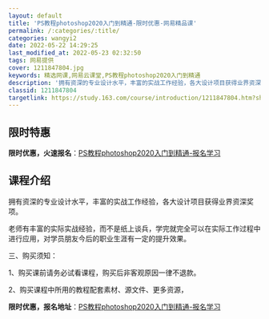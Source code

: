 ```yaml
---
layout: default
title: 'PS教程photoshop2020入门到精通-限时优惠-网易精品课'
permalink: /:categories/:title/
categories: wangyi2
date: 2022-05-22 14:29:25
last_modified_at: 2022-05-23 02:32:50
tags: 网易提供
cover: 1211847804.jpg
keywords: 精选网课,网易云课堂,PS教程photoshop2020入门到精通
description: '拥有资深的专业设计水平，丰富的实战工作经验，各大设计项目获得业界资深奖项。老师有丰富的实际实战经验，而不是纸上谈兵，学完'
classid: 1211847804
targetlink: https://study.163.com/course/introduction/1211847804.htm?share=1&shareId=1025206652&utm_campaign=share&utm_medium=iphoneShare&utm_source=&utm_u=1025206652
---
```


## 限时特惠

**限时优惠，火速报名**：[PS教程photoshop2020入门到精通-报名学习](https://study.163.com/course/introduction/1211847804.htm?share=1&shareId=1025206652&utm_campaign=share&utm_medium=iphoneShare&utm_source=&utm_u=1025206652)

## 课程介绍

拥有资深的专业设计水平，丰富的实战工作经验，各大设计项目获得业界资深奖项。

老师有丰富的实际实战经验，而不是纸上谈兵，学完就完全可以在实际工作过程中进行应用，对学员朋友今后的职业生涯有一定的提升效果。

三、购买须知：

1、购买课前请务必试看课程，购买后非客观原因一律不退款。

2、购买课程中所用的教程配套素材、源文件、更多资源，

**限时优惠，报名地址**：[PS教程photoshop2020入门到精通-报名学习](https://study.163.com/course/introduction/1211847804.htm?share=1&shareId=1025206652&utm_campaign=share&utm_medium=iphoneShare&utm_source=&utm_u=1025206652)

